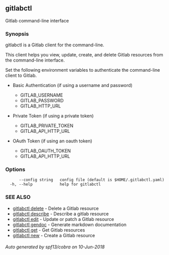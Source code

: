 ## gitlabctl

Gitlab command-line interface

### Synopsis

gitlabctl is a Gitlab client for the command-line.

This client helps you view, update, create, and delete Gitlab resources from the 
command-line interface.

Set the following environment variables to authenticate the command-line client to Gitlab.

* Basic Authentication (if using a username and password)
    - GITLAB_USERNAME
    - GITLAB_PASSWORD
    - GITLAB_HTTP_URL

* Private Token (if using a private token)
    - GITLAB_PRIVATE_TOKEN
    - GITLAB_API_HTTP_URL

* OAuth Token (if using an oauth token)
    - GITLAB_OAUTH_TOKEN
    - GITLAB_API_HTTP_URL


### Options

```
      --config string   config file (default is $HOME/.gitlabctl.yaml)
  -h, --help            help for gitlabctl
```

### SEE ALSO

* [gitlabctl delete](gitlabctl_delete.md)	 - Delete a Gitlab resource
* [gitlabctl describe](gitlabctl_describe.md)	 - Describe a gitlab resource
* [gitlabctl edit](gitlabctl_edit.md)	 - Update or patch a Gitlab resource
* [gitlabctl gendoc](gitlabctl_gendoc.md)	 - Generate markdown documentation
* [gitlabctl get](gitlabctl_get.md)	 - Get Gitlab resources
* [gitlabctl new](gitlabctl_new.md)	 - Create a Gitlab resource

###### Auto generated by spf13/cobra on 10-Jun-2018
